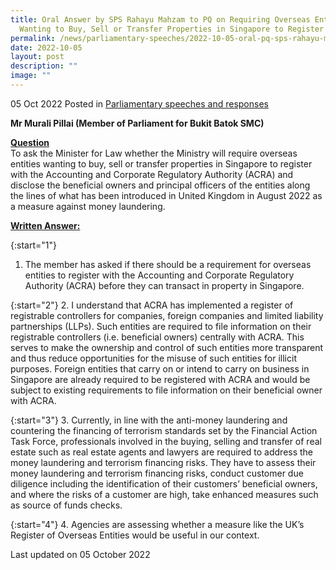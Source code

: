 ```yaml
---
title: Oral Answer by SPS Rahayu Mahzam to PQ on Requiring Overseas Entities
  Wanting to Buy, Sell or Transfer Properties in Singapore to Register with ACRA
permalink: /news/parliamentary-speeches/2022-10-05-oral-pq-sps-rahayu-mahzam-overseas-entities-properties-acra/
date: 2022-10-05
layout: post
description: ""
image: ""
---
```

05 Oct 2022 Posted in [Parliamentary speeches and responses](/news/parliamentary-speeches) 

**Mr Murali Pillai (Member of Parliament for Bukit Batok SMC)** 

**<b><u>Question</u></b>** 
<br>To ask the Minister for Law whether the Ministry will require overseas entities wanting to buy, sell or transfer properties in Singapore to register with the Accounting and Corporate Regulatory Authority (ACRA) and disclose the beneficial owners and principal officers of the entities along the lines of what has been introduced in United Kingdom in August 2022 as a measure against money laundering.

**<b><u>Written Answer:</u></b>** 

{:start="1"} 
1. The member has asked if there should be a requirement for overseas entities to register with the Accounting and Corporate Regulatory Authority (ACRA) before they can transact in property in Singapore.  

{:start="2"} 
2. I understand that ACRA has implemented a register of registrable controllers for companies, foreign companies and limited liability partnerships (LLPs). Such entities are required to file information on their registrable controllers (i.e. beneficial owners) centrally with ACRA. This serves to make the ownership and control of such entities more transparent and thus reduce opportunities for the misuse of such entities for illicit purposes. Foreign entities that carry on or intend to carry on business in Singapore are already required to be registered with ACRA and would be subject to existing requirements to file information on their beneficial owner with ACRA.

{:start="3"} 
3. Currently, in line with the anti-money laundering and countering the financing of terrorism standards set by the Financial Action Task Force, professionals involved in the buying, selling and transfer of real estate such as real estate agents and lawyers are required to address the money laundering and terrorism financing risks. They have to assess their money laundering and terrorism financing risks, conduct customer due diligence including the identification of their customers’ beneficial owners, and where the risks of a customer are high, take enhanced measures such as source of funds checks.
 
{:start="4"} 
4.  Agencies are assessing whether a measure like the UK’s Register of Overseas Entities would be useful in our context.

<p class="right-side-updated">Last updated on 05 October 2022</p>